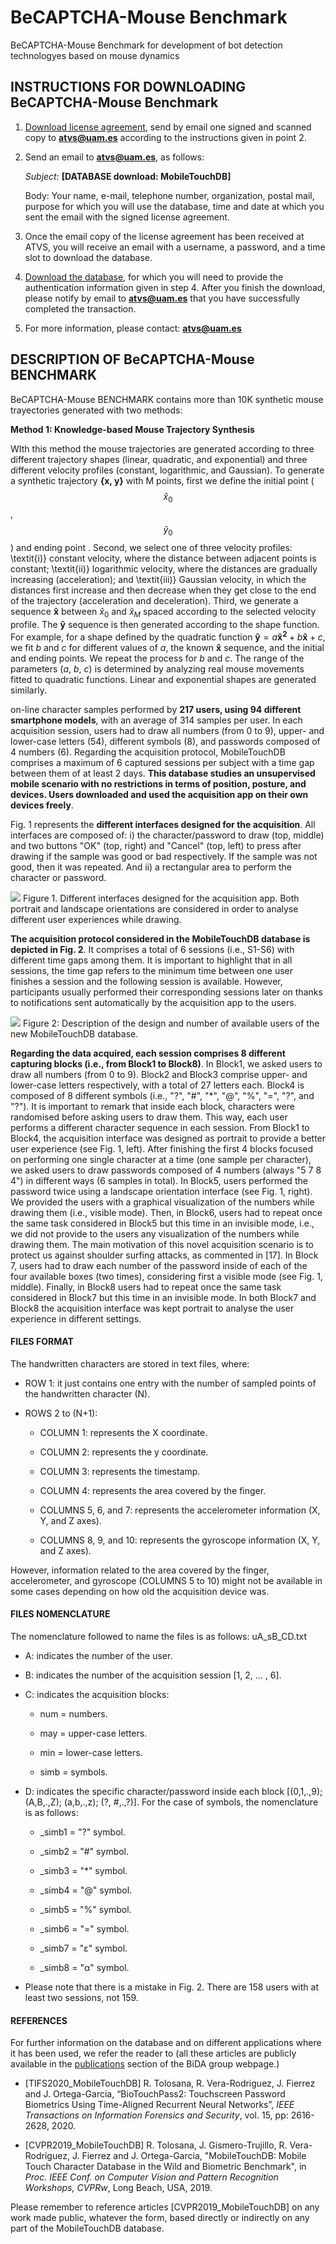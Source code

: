 # BeCAPTCHA-Mouse Benchmark
BeCAPTCHA-Mouse Benchmark for development of bot detection technologyes based on mouse dynamics

## INSTRUCTIONS FOR DOWNLOADING BeCAPTCHA-Mouse Benchmark
1) [Download license agreement](http://atvs.ii.uam.es/atvs/licenses/MobileTouchDB_License.pdf), send by email one signed and scanned copy to **atvs@uam.es** according to the instructions given in point 2.
 
 
2) Send an email to **atvs@uam.es**, as follows:

   *Subject:* **[DATABASE download: MobileTouchDB]**

   Body: Your name, e-mail, telephone number, organization, postal mail, purpose for which you will use the database, time and date at which you sent the email with the signed license agreement.
 

3) Once the email copy of the license agreement has been received at ATVS, you will receive an email with a username, a password, and a time slot to download the database.
 

4) [Download the database](http://atvs.ii.uam.es/atvs/intranet/free_DB/MobileTouchDB), for which you will need to provide the authentication information given in step 4. After you finish the download, please notify by email to **atvs@uam.es** that you have successfully completed the transaction.
 

5) For more information, please contact: **atvs@uam.es**


## DESCRIPTION OF BeCAPTCHA-Mouse BENCHMARK

BeCAPTCHA-Mouse BENCHMARK contains more than 10K synthetic mouse trayectories generated with two methods: 

**Method 1: Knowledge-based Mouse Trajectory Synthesis**

WIth this method the mouse trajectories are generated according to three different trajectory shapes (linear, quadratic, and exponential) and three different velocity profiles (constant, logarithmic, and Gaussian). 
To generate a synthetic trajectory **{x, y}** with M points, first we define the initial point ($$\hat{x}_{0}$$, $$\hat{y}_{0}$$) and ending point . Second, we select one of three velocity profiles: \textit{i)} constant velocity, where the distance between adjacent points is constant; \textit{ii)} logarithmic velocity, where the distances are gradually increasing (acceleration); and \textit{iii)} Gaussian velocity, in which the distances first increase and then decrease when they get close to the end of the trajectory (acceleration and deceleration). Third, we generate a sequence $\mathbf{\hat{x}}$ between $\hat{x}_{0}$ and $\hat{x}_{M}$ spaced according to the selected velocity profile. The $\mathbf{\hat{y}}$ sequence is then generated according to the shape function. For example, for a shape defined by the quadratic function $\mathbf{\hat{y}} = a\mathbf{\hat{x}^{2}} + b\mathbf{\hat{x}} + c$, we fit $b$ and $c$ for different values of $a$, the known $\mathbf{\hat{x}}$ sequence, and the initial and ending points. We repeat the process for $b$ and $c$.  The range of the parameters ($a$, $b$, $c$) is determined by analyzing real mouse movements fitted to quadratic functions. Linear and exponential shapes are generated similarly.


on-line character samples performed by **217 users, using 94 different smartphone models**, with an average of 314 samples per user. In each acquisition session, users had to draw all numbers (from 0 to 9), upper- and lower-case letters (54), different symbols (8), and passwords composed of 4 numbers (6). Regarding the acquisition protocol, MobileTouchDB comprises a maximum of 6 captured sessions per subject with a time gap between them of at least 2 days. **This database studies an unsupervised mobile scenario with no restrictions in terms of position, posture, and devices. Users downloaded and used the acquisition app on their own devices freely**.

Fig. 1 represents the **different interfaces designed for the acquisition**. All interfaces are composed of: i) the character/password to draw (top, middle) and two buttons "OK" (top, right) and "Cancel" (top, left) to press after drawing if the sample was good or bad respectively. If the sample was not good, then it was repeated. And ii) a rectangular area to perform the character or password.

![](http://atvs.ii.uam.es/atvs/MobileTouchDB_interfaces_todas.jpg )
Figure 1. Different interfaces designed for the acquisition app. Both portrait and landscape orientations are considered in order to analyse different user experiences while drawing.

**The acquisition protocol considered in the MobileTouchDB database is depicted in Fig. 2**. It comprises a total of 6 sessions (i.e., S1-S6) with different time gaps among them. It is important to highlight that in all sessions, the time gap refers to the minimum time between one user finishes a session and the following session is available. However, participants usually performed their corresponding sessions later on thanks to notifications sent automatically by the acquisition app to the users.

![](http://atvs.ii.uam.es/atvs/MobileTouchDB_experimental_protocol.jpg )
Figure 2: Description of the design and number of available users of the new MobileTouchDB database.

**Regarding the data acquired, each session comprises 8 different capturing blocks (i.e., from Block1 to Block8)**. In Block1, we asked users to draw all numbers (from 0 to 9). Block2 and Block3 comprise upper- and lower-case letters respectively, with a total of 27 letters each. Block4 is composed of 8 different symbols (i.e., "?", "#", "*", "@", "%", "=", "?", and "?"). It is important to remark that inside each block, characters were randomised before asking users to draw them. This way, each user performs a different character sequence in each session. From Block1 to Block4, the acquisition interface was designed as portrait to provide a better user experience (see Fig. 1, left). After finishing the first 4 blocks focused on performing one single character at a time (one sample per character), we asked users to draw passwords composed of 4 numbers (always "5 7 8 4") in different ways (6 samples in total). In Block5, users performed the password twice using a landscape orientation interface (see Fig. 1, right). We provided the users with a graphical visualization of the numbers while drawing them (i.e., visible mode). Then, in Block6, users had to repeat once the same task considered in Block5 but this time in an invisible mode, i.e., we did not provide to the users any visualization of the numbers while drawing them. The main motivation of this novel acquisition scenario is to protect us against shoulder surfing attacks, as commented in [17]. In Block 7, users had to draw each number of the password inside of each of the four available boxes (two times), considering first a visible mode (see Fig. 1, middle). Finally, in Block8 users had to repeat once the same task considered in Block7 but this time in an invisible mode. In both Block7 and Block8 the acquisition interface was kept portrait to analyse the user experience in different settings.


#### FILES FORMAT
The handwritten characters are stored in text files, where:

+ ROW 1: it just contains one entry with the number of sampled points of the handwritten character (N).

+ ROWS 2 to (N+1):

  + COLUMN 1: represents the X coordinate.

  + COLUMN 2: represents the y coordinate.

  + COLUMN 3: represents the timestamp.

  + COLUMN 4: represents the area covered by the finger.

  + COLUMNS 5, 6, and 7: represents the accelerometer information (X, Y, and Z axes).

  + COLUMNS 8, 9, and 10: represents the gyroscope information (X, Y, and Z axes).
  
However, information related to the area covered by the finger, accelerometer, and gyroscope (COLUMNS 5 to 10) might not be available in some cases depending on how old the acquisition device was.

#### FILES NOMENCLATURE
The nomenclature followed to name the files is as follows: uA_sB_CD.txt

+ A: indicates the number of the user.

+ B: indicates the number of the acquisition session [1, 2, ... , 6].

+ C: indicates the acquisition blocks:

  + num = numbers.
  
  + may = upper-case letters.
  
  + min = lower-case letters.
  
  + simb = symbols.
  
+ D: indicates the specific character/password inside each block [(0,1,.,9); (A,B,.,Z); (a,b,.,z); (?, #,.,?)]. For the case of symbols, the nomenclature is as follows:

  + _simb1 = "?" symbol.
  
  + _simb2 = "#" symbol.
  
  + _simb3 = "*" symbol.
  
  + _simb4 = "@" symbol.
  
  + _simb5 = "%" symbol.
  
  + _simb6 = "=" symbol.
  
  + _simb7 = "ε" symbol.
  
  + _simb8 = "α" symbol.
  
* Please note that there is a mistake in Fig. 2. There are 158 users with at least two sessions, not 159.

#### REFERENCES
For further information on the database and on different applications where it has been used, we refer the reader to (all these articles are publicly available in the [publications](http://atvs.ii.uam.es/atvs/listpublications.do) section of the BiDA group webpage.)

+ [TIFS2020_MobileTouchDB] R. Tolosana, R. Vera-Rodriguez, J. Fierrez and J. Ortega-Garcia, “BioTouchPass2: Touchscreen Password Biometrics Using Time-Aligned Recurrent Neural Networks”, *IEEE Transactions on Information Forensics and Security*, vol. 15, pp: 2616-2628, 2020.

+ [CVPR2019_MobileTouchDB] R. Tolosana, J. Gismero-Trujillo, R. Vera-Rodriguez, J. Fierrez and J. Ortega-Garcia, "MobileTouchDB: Mobile Touch Character Database in the Wild and Biometric Benchmark", in *Proc. IEEE Conf. on Computer Vision and Pattern Recognition Workshops, CVPRw*, Long Beach, USA, 2019.

Please remember to reference articles [CVPR2019_MobileTouchDB] on any work made public, whatever the form, based directly or indirectly on any part of the MobileTouchDB database.

